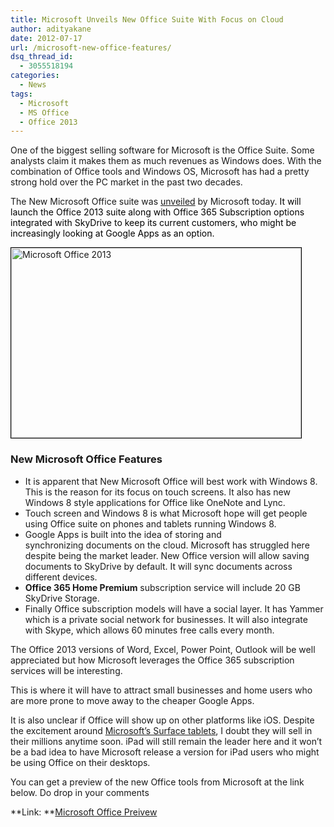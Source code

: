 ```yaml
---
title: Microsoft Unveils New Office Suite With Focus on Cloud
author: adityakane
date: 2012-07-17
url: /microsoft-new-office-features/
dsq_thread_id:
  - 3055518194
categories:
  - News
tags:
  - Microsoft
  - MS Office
  - Office 2013
---
```

One of the biggest selling software for Microsoft is the Office Suite. Some analysts claim it makes them as much revenues as Windows does. With the combination of Office tools and Windows OS, Microsoft has had a pretty strong hold over the PC market in the past two decades.

The New Microsoft Office suite was <a href="http://www.microsoft.com/en-us/news/Press/2012/Jul12/07-16OfficePR.aspx" onclick="_gaq.push(['_trackEvent', 'outbound-article', 'http://www.microsoft.com/en-us/news/Press/2012/Jul12/07-16OfficePR.aspx', 'unveiled']);" >unveiled</a> by Microsoft today. <span style="color: #000000;">It will launch the Office 2013 suite along with Office 365 Subscription options integrated with SkyDrive to keep its current customers, who might be increasingly looking at Google Apps as an option.</span>

[<img class="size-full wp-image-59727 alignnone" style="border: 1px solid black;" title="Microsoft Office 2013" src="http://cdn.devilsworkshop.org/files/2012/07/New_Office_Logo.png" alt="Microsoft Office 2013" width="464" height="304" />][1]

### New Microsoft Office Features

  * It is apparent that New Microsoft Office will best work with Windows 8. This is the reason for its focus on touch screens. It also has new Windows 8 style applications for Office like OneNote and Lync.
  * Touch screen and Windows 8 is what Microsoft hope will get people using Office suite on phones and tablets running Windows 8.
  * Google Apps is built into the idea of storing and synchronizing documents on the cloud. Microsoft has struggled here despite being the market leader. New Office version will allow saving documents to SkyDrive by default. It will sync documents across different devices.
  * **Office 365 Home Premium** subscription service will include 20 GB SkyDrive Storage.
  * Finally Office subscription models will have a social layer. It has Yammer which is a private social network for businesses. It will also integrate with Skype, which allows 60 minutes free calls every month.

The Office 2013 versions of Word, Excel, Power Point, Outlook will be well appreciated but how Microsoft leverages the Office 365 subscription services will be interesting.

This is where it will have to attract small businesses and home users who are more prone to move away to the cheaper Google Apps.

It is also unclear if Office will show up on other platforms like iOS. Despite the excitement around [Microsoft’s Surface tablets][2], I doubt they will sell in their millions anytime soon. iPad will still remain the leader here and it won’t be a bad idea to have Microsoft release a version for iPad users who might be using Office on their desktops.

You can get a preview of the new Office tools from Microsoft at the link below. Do drop in your comments

**Link: **<a href="http://www.microsoft.com/office/preview/en" onclick="_gaq.push(['_trackEvent', 'outbound-article', 'http://www.microsoft.com/office/preview/en', 'Microsoft Office Preivew']);" >Microsoft Office Preivew</a>

 [1]: http://cdn.devilsworkshop.org/files/2012/07/New_Office_Logo.png
 [2]: http://devilsworkshop.org/microsoft-surface-tablets/ "Microsoft Launches Surface Tablets with Windows 8"
